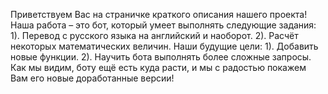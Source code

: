 Приветствуем Вас на страничке краткого описания нашего проекта! Наша работа – это бот, который умеет выполнять следующие задания:
1).	Перевод с русского языка на английский и наоборот.
2).	Расчёт некоторых математических величин.
Наши будущие цели:
1).	Добавить новые функции.
2).	Научить бота выполнять более сложные запросы.
Как мы видим, боту ещё есть куда расти, и мы с радостью покажем Вам его новые доработанные версии!
